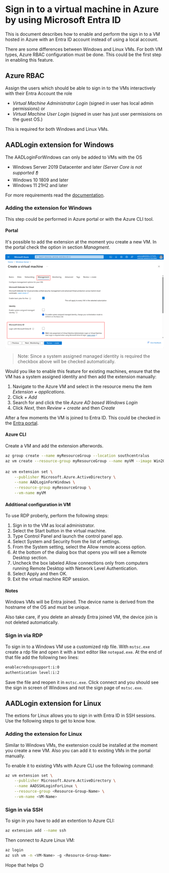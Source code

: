 
# Sign in to a virtual machine in Azure by using Microsoft Entra ID

This is document describes how to enable and perform the sign in to a VM hosted in Azure with an Entra ID account instead of using a local account.

There are some differences between Windows and Linux VMs. For both VM types, Azure RBAC configuration must be done. This could be the first step in enabling this feature.

## Azure RBAC

<!-- [ ] description of nescesary RBAC roles -->
Assign the users which should be able to sign in to the VMs interactively with their Entra Account the role

- _Virtual Machine Administrator Login_ (signed in user has local admin permissions) or
- _Virtual Machine User Login_ (signed in user has just user permissions on the guest OS.)

This is required for both Windows and Linux VMs.

## AADLogin extension for Windows

The AADLoginForWindows can only be added to VMs with the OS

- Windows Server 2019 Datacenter and later _(Server Core is not supported :exclamation:)_
- Windows 10 1809 and later
- Windows 11 21H2 and later

For more requirements read the [documentation](https://learn.microsoft.com/en-us/entra/identity/devices/howto-vm-sign-in-azure-ad-windows#requirements).

### Adding the extension for Windows

This step could be performed in Azure portal or with the Azure CLI tool.

#### Portal

It's possible to add the extension at the moment you create a new VM. In the portal check the option in section _Managment_.

![Screenshot](./_images/azure-portal-login-with-azure-ad.png)

> Note: Since a system assigned managed identity is required the checkbox above will be checked automatically.

Would you like to enable this feature for existing machines, ensure that the VM has a system assigned identity and then add the extension manually:

1. Navigate to the Azure VM and select in the resource menu the item _Extension + applications_.
2. Click _+ Add_
3. Search for and click the tile _Azure AD based Windows Login_
4. Click _Next_, then _Review + create_ and then _Create_

After a few moments the VM is joined to Entra ID. This could be checked in the [Entra portal](https://entra.microsoft.com/#view/Microsoft_AAD_Devices/DevicesMenuBlade/~/Devices/menuId/Devices).

#### Azure CLI

Create a VM and add the extension afterwords.

```bash
az group create --name myResourceGroup --location southcentralus
az vm create --resource-group myResourceGroup --name myVM --image Win2019Datacenter --assign-identity --admin-username azureuser --admin-password yourpassword

az vm extension set \
    --publisher Microsoft.Azure.ActiveDirectory \
    --name AADLoginForWindows \
    --resource-group myResourceGroup \
    --vm-name myVM
```

#### Additional configuration in VM

To use RDP proberly, perform the following steps:

1. Sign in to the VM as local administrator.
1. Select the Start button in the virtual machine.
1. Type Control Panel and launch the control panel app.
1. Select System and Security from the list of settings.
1. From the System setting, select the Allow remote access option.
1. At the bottom of the dialog box that opens you will see a Remote Desktop section.
1. Uncheck the box labeled Allow connections only from computers running Remote Desktop with Network Level Authentication.
1. Select Apply and then OK.
1. Exit the virtual machine RDP session.

#### Notes

Windows VMs will be Entra joined. The device name is derived from the hostname of the OS and must be unique.

Also take care, if you delete an already Entra joined VM, the device join is not deleted automatically.

### Sign in via RDP

To sign in to a Windows VM use a customized rdp file. With `mstsc.exe` create a rdp file and open it with a text editor like `notepad.exe`. At the end of that file add the following two lines:

```html
enablecredsspsupport:i:0
authentication level:i:2
```

Save the file and reopen it in `mstsc.exe`. Click connect and you should see the sign in screen of Windows and not the sign page of `mstsc.exe`.

## AADLogin extension for Linux

The extions for Linux allows you to sign in with Entra ID in SSH sessions. Use the following steps to get to know how.

### Adding the extension for Linux

Similar to Windows VMs, the exetension could be installed at the moment you create a new VM. Also you can add it to existing VMs in the portal manually.

To enable it to existing VMs with Azure CLI use the following command:

```bash
az vm extension set \
    --publisher Microsoft.Azure.ActiveDirectory \
    --name AADSSHLoginForLinux \
    --resource-group <Resource-Group-Name> \
    --vm-name <VM-Name>
```

### Sign in via SSH

To sign in you have to add an extention to Azure CLI:

```bash
az extension add --name ssh
```

Then connect to Azure Linux VM:

```bash
az login
az ssh vm -n <VM-Name> -g <Resource-Group-Name>
```

Hope that helps :wink:
